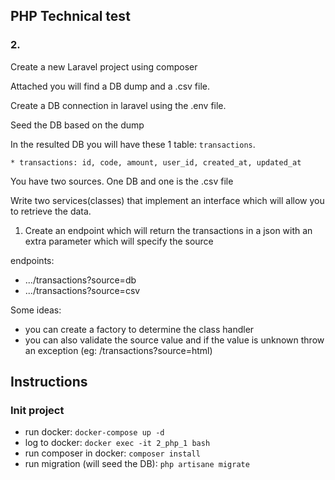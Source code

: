 ## PHP Technical test

### 2.

Create a new Laravel project using composer

Attached you will find a DB dump and a .csv file. 

Create a DB connection in laravel using the .env file. 

Seed the DB based on the dump

In the resulted DB you will have these 1 table: `transactions`.
```
* transactions: id, code, amount, user_id, created_at, updated_at
```

You have two sources. One DB and one is the .csv file

Write two services(classes) that implement an interface which will allow you to retrieve the data. 

1. Create an endpoint which will return the transactions in a json with an extra parameter which will specify the source

endpoints:
* .../transactions?source=db
* .../transactions?source=csv

Some ideas:
- you can create a factory to determine the class handler
- you can also validate the source value and if the value is unknown throw an exception (eg: /transactions?source=html)


## Instructions

### Init project

- run docker: `docker-compose up -d`
- log to docker: `docker exec -it 2_php_1 bash`
- run composer in docker: `composer install`
- run migration (will seed the DB): `php artisane migrate`
